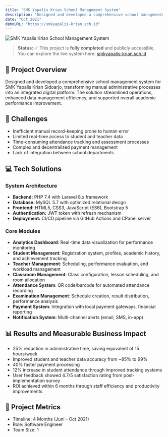 ```yaml
---
title: "SMK Yapalis Krian School Management System"
description: "Designed and developed a comprehensive school management system for SMK Yapalis Krian Sidoarjo, transforming manual administrative processes into an integrated digital platform. The solution streamlined operations, enhanced data management efficiency, and supported overall academic performance improvement."
date: "Oct 2021"
demoURL: "https://smkyapalis-krian.sch.id"
---
```


![SMK Yapalis Krian School Management System](/screen-smkyapalis.png)

> **Status:** ✅ This project is **fully completed** and publicly accessible.  
> You can explore the live system here: <a href="https://smkyapalis-krian.sch.id" target="_blank" rel="noopener noreferrer">smkyapalis-krian.sch.id</a>


## 📖 Project Overview
Designed and developed a comprehensive school management system for SMK Yapalis Krian Sidoarjo, transforming manual administrative processes into an integrated digital platform. The solution streamlined operations, enhanced data management efficiency, and supported overall academic performance improvement.

## 🎯 Challenges
- Inefficient manual record-keeping prone to human error
- Limited real-time access to student and teacher data  
- Time-consuming attendance tracking and assessment processes
- Complex and decentralized payment management
- Lack of integration between school departments

## 💻 Tech Solutions
### System Architecture
- **Backend:** PHP 7.4 with Laravel 8.x framework
- **Database:** MySQL 5.7 with optimized relational design
- **Frontend:** HTML5, CSS3, JavaScript (ES6), Bootstrap 5
- **Authentication:** JWT token with refresh mechanism
- **Deployment:** CI/CD pipeline via GitHub Actions and CPanel server

### Core Modules
- **Analytics Dashboard**: Real-time data visualization for performance monitoring
- **Student Management**: Registration system, profiles, academic history, and achievement tracking
- **Teacher Management**: Scheduling, performance evaluation, and workload management
- **Classroom Management**: Class configuration, lesson scheduling, and room allocation
- **Attendance System**: QR code/barcode for automated attendance recording
- **Examination Management**: Schedule creation, result distribution, performance analysis
- **Payment System**: Integration with local payment gateways, financial reporting
- **Notification System**: Multi-channel alerts (email, SMS, in-app)

## 📊 Results and Measurable Business Impact
- 25% reduction in administrative time, saving equivalent of 15 hours/week
- Improved student and teacher data accuracy from ~85% to 99%
- 40% faster payment processing 
- 12% increase in student attendance through improved tracking systems
- User feedback showed 4.7/5 satisfaction rating from post-implementation survey
- ROI achieved within 6 months through staff efficiency and productivity improvements

## 📝 Project Metrics
- Timeline: 4 Months (Juni - Oct 2021)
- Role: Software Engineer
- Team Size: 1